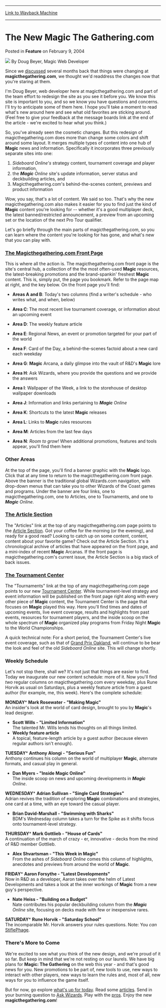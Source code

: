 
---
[Link to Wayback Machine](https://web.archive.org/web/20210429030712/https://magic.wizards.com/en/articles/archive/feature/new-magic-gatheringcom-2004-02-09)

[_metadata_:wayback_url]:- "https://magic.wizards.com/en/articles/archive/feature/new-magic-gatheringcom-2004-02-09"
[_metadata_:wayback_raw_url]:- "https://web.archive.org/web/20210429030712id_/https://magic.wizards.com/en/articles/archive/feature/new-magic-gatheringcom-2004-02-09"
[_metadata_:wayback_capture_timestamp]:- "2021-04-29 03:07:12+00:00"
[_metadata_:description]:- "Since we discussed several months back that things were changing at magicthegathering.com, we thought we'd readdress the changes now that you're staring at them. I'm Doug Beyer, web developer here at magicthegathering.com and part of the team effort to redesign the site as you see it before you. We know this site is important to you, and so we know you have questions and"
[_metadata_:generator]:- "Drupal 7 (http://drupal.org)"
[_metadata_:publish_date]:- "2004-02-09"
---


The New Magic The Gathering.com
===============================



 Posted in **Feature**
 on February 9, 2004 






![](https://media.magic.wizards.com/styles/auth_small/public/generic-avatar-150_298.png)
By Doug Beyer, Magic Web Developer











Since we [discussed](/en/articles/archive/future-magicthegatheringcom-2003-10-08) several months back that things were changing at **magicthegathering.com**, we thought we'd readdress the changes now that you're staring at them. 

I'm Doug Beyer, web developer here at magicthegathering.com and part of the team effort to redesign the site as you see it before you. We know this site is important to you, and so we know you have questions and concerns. I'll try to anticipate some of them here. I hope you'll take a moment to read what's new around here and see what old favorites are sticking around. (Feel free to give your feedback at the message boards link at the end of the article - we're excited to hear what you think.) 

So, you've already seen the cosmetic changes. But this redesign of magicthegathering.com does more than change some colors and shift around some layout. It merges multiple types of content into one hub of **Magic** news and information. Specifically it incorporates three previously separate sites into one: 

1. *Sideboard Online's* strategy content, tournament coverage and player information,
2. the ***Magic** Online* site's update information, server status and deckbuilding articles, and
3. Magicthegathering.com's behind-the-scenes content, previews and product information

Wow, you say, that's a lot of content. We said so too. That's why the new magicthegathering.com also makes it easier for you to find just the kind of **Magic** content you're looking for -- whether it's a good multiplayer deck, the latest banned/restricted announcement, a preview from an upcoming set or the location of the next Pro Tour qualifier.

Let's go briefly through the main parts of magicthegathering.com, so you can learn where the content you're looking for has gone, and what's new that you can play with.

### [The Magicthegathering.com Front Page](/en/events/coverage/pro-tour%E2%80%93amsterdam-standard-qualifier-season-top-8-decklists)

This is where all the action is. The magicthegathering.com front page is the site's central hub, a collection of the the most often-used **Magic** resources, the latest-breaking promotions and the brand-spankin' freshest **Magic** content. This is, simply put, the page you bookmark. Refer to the page map at right, and the key below. On the front page you'll find:

* **Areas A and B**: Today's two columns (find a writer's schedule - who writes what, and when, below)
* **Area C**: The most recent live tournament coverage, or information about an upcoming event
* **Area D**: The weekly feature article
* **Area E**: Regional News, an event or promotion targeted for your part of the world
* **Area F**: Card of the Day, a behind-the-scenes factoid about a new card each weekday
* **Area G**: **Magic** Arcana, a daily glimpse into the vault of R&D's **Magic** lore
* **Area H**: Ask Wizards, where you provide the questions and we provide the answers
* **Area I**: Wallpaper of the Week, a link to the storehouse of desktop wallpaper downloads
* **Area J**: Information and links pertaining to ***Magic** Online*
* **Area K**: Shortcuts to the latest **Magic** releases
* **Area L**: Links to **Magic** rules resources



* **Area M**: Articles from the last few days
* **Area N**: *Room to grow!* When additional promotions, features and tools appear, you'll find them here

### Other Areas

At the top of the page, you'll find a banner graphic with the **Magic** logo. Click that at any time to return to the magicthegathering.com front page. Above the banner is the traditional global Wizards.com navigation, with drop-down menus that can take you to other Wizards of the Coast games and programs. Under the banner are four links, one to magicthegathering.com, one to Articles, one to Tournaments, and one to ***Magic** Online*.

### [The Article Section](/en/articles/archive/magicthegatheringcom-archives-2004-01-13)

The "Articles" link at the top of any magicthegathering.com page points to the [Article Section](/en/articles/archive/magicthegatheringcom-archives-2004-01-13). Got your coffee for the morning (or the evening), and ready for a good read? Looking to catch up on some content, content, content about your favorite game? Check out the Article Section. It's a chronological archive of articles that have appeared on the front page, and a mini-index of recent **Magic** Arcanas. If the front page is magicthegathering.com's current issue, the Article Section is a big stack of back issues.

### [The Tournament Center](http://archive.wizards.com/Magic/Magazine/Article.aspx?x=mtgcom/tournamentcenter)

The "Tournaments" link at the top of any magicthegathering.com page points to our new [Tournament Center](http://archive.wizards.com/Magic/Magazine/Article.aspx?x=mtgcom/tournamentcenter). While tournament-level strategy and event information will be published on the front page right along with every other piece of **Magic** content, the Tournament Center is the page that focuses on **Magic** played this way. Here you'll find times and dates of upcoming events, live event coverage, results and highlights from past events, resources for tournament players, and the inside scoop on the whole spectrum of **Magic** organized play programs from Friday Night **Magic** to the World Championships. 

A quick technical note: For a short period, the Tournament Center's live event coverage, such as that of [Grand Prix Oakland](http://archive.wizards.com/Magic/Magazine/Article.aspx?x=sideboard/events/gpoak04), will continue to be bear the look and feel of the old *Sideboard Online* site. This will change shortly. 

### Weekly Schedule

Let's not stop there, shall we? It's not just that things are easier to find. Today we inaugurate our new content schedule: more of it. Now you'll find *two* regular columns on magicthegathering.com every weekday, plus Rune Horvik as usual on Saturdays, plus a weekly feature article from a guest author (for example, me, this week). Here's the complete schedule:

**MONDAY*** **Mark Rosewater - "Making Magic"**  
 An insider's look at the world of card design, brought to you by **Magic**'s lead designer.
* **Scott Wills - "Limited Information"**  
 The talented Mr. Wills lends his thoughts on all things limited.
* **Weekly feature article**  
 A topical, feature-length article by a guest author (because eleven regular authors isn't enough).

**TUESDAY*** **Anthony Alongi - "Serious Fun"**  
 Anthony continues his column on the world of multiplayer **Magic**, alternate formats, and casual play in general.
* **Dan Myers - "Inside Magic Online"**  
 The inside scoop on news and upcoming developments in ***Magic** Online*.

**WEDNESDAY*** **Adrian Sullivan - "Single Card Strategies"**  
 Adrian revives the tradition of exploring **Magic** combinations and strategies, one card at a time, with an eye toward the casual player.
* **Brian David-Marshall - "Swimming with Sharks"**  
 BDM's Wednesday column takes a turn for the Spike as it shifts focus onto tournament-level strategy.

**THURSDAY*** **Mark Gottlieb - "House of Cards"**  
 A continuation of the march of crazy - er, innovative - decks from the mind of R&D member Gottlieb.
* **Alex Shvartsman - "This Week in Magic"**  
 From the ashes of *Sideboard Online* comes this column of highlights, anecdotes and previews from around the world of **Magic**.

**FRIDAY*** **Aaron Forsythe - "Latest Developments"**  
 Now in R&D as a developer, Aaron takes over the helm of Latest Developments and takes a look at the inner workings of **Magic** from a new guy's perspective.
* **Nate Heiss - "Building on a Budget"**  
 Nate contributes his popular deckbuilding column from the ***Magic** Online* site, focusing on decks made with few or inexpensive rares.

**SATURDAY*** **Rune Horvik - "Saturday School"**  
The incomparable Mr. Horvik answers your rules questions. Note: You *can* 
[Stifle](http://gatherer.wizards.com/Pages/Card/Details.aspx?name=Stifle)[Phage](http://gatherer.wizards.com/Pages/Card/Details.aspx?name=Phage).

### There's More to Come

We're excited to see what you think of the new design, and we're proud of it so far. But keep in mind that we're not resting on our laurels. We have big plans for **Magic: The Gathering** on the web this year - and that's good news for you. New promotions to be part of, new tools to use, new ways to interact with other players, new ways to learn the rules and, most of all, new ways for you to influence the game itself.

But for now, go explore [what's up for today](/en/events/coverage/pro-tour%E2%80%93amsterdam-standard-qualifier-season-top-8-decklists). Read some [articles](/en/articles/archive/magicthegatheringcom-archives-2004-01-13). Send in your burning question to [Ask Wizards](mailto:ask@wizards.com). Play with the [pros](http://archive.wizards.com/Magic/Magazine/Article.aspx?x=mtgcom/tournamentcenter). Enjoy the new **magicthegathering.com**! 







